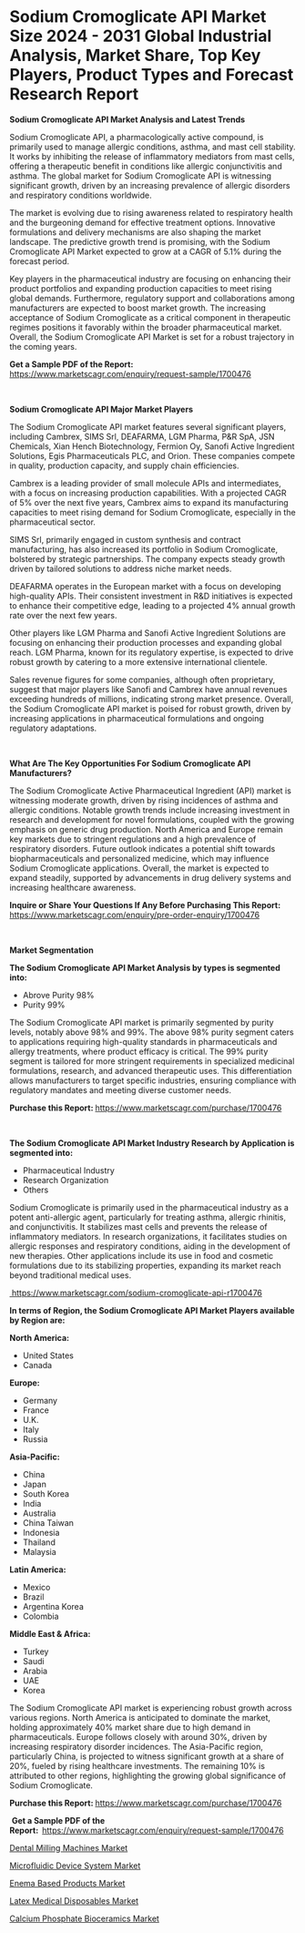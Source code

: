 <p><h1>Sodium Cromoglicate API Market Size 2024 - 2031 Global Industrial Analysis, Market Share, Top Key Players, Product Types and Forecast Research Report</h1></p><p><strong>Sodium Cromoglicate API Market Analysis and Latest Trends</strong></p>
<p><p>Sodium Cromoglicate API, a pharmacologically active compound, is primarily used to manage allergic conditions, asthma, and mast cell stability. It works by inhibiting the release of inflammatory mediators from mast cells, offering a therapeutic benefit in conditions like allergic conjunctivitis and asthma. The global market for Sodium Cromoglicate API is witnessing significant growth, driven by an increasing prevalence of allergic disorders and respiratory conditions worldwide. </p><p>The market is evolving due to rising awareness related to respiratory health and the burgeoning demand for effective treatment options. Innovative formulations and delivery mechanisms are also shaping the market landscape. The predictive growth trend is promising, with the Sodium Cromoglicate API Market expected to grow at a CAGR of 5.1% during the forecast period. </p><p>Key players in the pharmaceutical industry are focusing on enhancing their product portfolios and expanding production capacities to meet rising global demands. Furthermore, regulatory support and collaborations among manufacturers are expected to boost market growth. The increasing acceptance of Sodium Cromoglicate as a critical component in therapeutic regimes positions it favorably within the broader pharmaceutical market. Overall, the Sodium Cromoglicate API Market is set for a robust trajectory in the coming years.</p></p>
<p><strong>Get a Sample PDF of the Report:&nbsp;</strong> <a href="https://www.marketscagr.com/enquiry/request-sample/1700476?utm_campaign=1773&utm_medium=2&utm_source=Github&utm_content=ia&utm_term=21102024&utm_id=sodium-cromoglicate-api">https://www.marketscagr.com/enquiry/request-sample/1700476</a></p>
<p>&nbsp;</p>
<p><strong>Sodium Cromoglicate API Major Market Players</strong></p>
<p><p>The Sodium Cromoglicate API market features several significant players, including Cambrex, SIMS Srl, DEAFARMA, LGM Pharma, P&R SpA, JSN Chemicals, Xian Hench Biotechnology, Fermion Oy, Sanofi Active Ingredient Solutions, Egis Pharmaceuticals PLC, and Orion. These companies compete in quality, production capacity, and supply chain efficiencies.</p><p>Cambrex is a leading provider of small molecule APIs and intermediates, with a focus on increasing production capabilities. With a projected CAGR of 5% over the next five years, Cambrex aims to expand its manufacturing capacities to meet rising demand for Sodium Cromoglicate, especially in the pharmaceutical sector.</p><p>SIMS Srl, primarily engaged in custom synthesis and contract manufacturing, has also increased its portfolio in Sodium Cromoglicate, bolstered by strategic partnerships. The company expects steady growth driven by tailored solutions to address niche market needs.</p><p>DEAFARMA operates in the European market with a focus on developing high-quality APIs. Their consistent investment in R&D initiatives is expected to enhance their competitive edge, leading to a projected 4% annual growth rate over the next few years.</p><p>Other players like LGM Pharma and Sanofi Active Ingredient Solutions are focusing on enhancing their production processes and expanding global reach. LGM Pharma, known for its regulatory expertise, is expected to drive robust growth by catering to a more extensive international clientele.</p><p>Sales revenue figures for some companies, although often proprietary, suggest that major players like Sanofi and Cambrex have annual revenues exceeding hundreds of millions, indicating strong market presence. Overall, the Sodium Cromoglicate API market is poised for robust growth, driven by increasing applications in pharmaceutical formulations and ongoing regulatory adaptations.</p></p>
<p>&nbsp;</p>
<p><strong>What Are The Key Opportunities For Sodium Cromoglicate API Manufacturers?</strong></p>
<p><p>The Sodium Cromoglicate Active Pharmaceutical Ingredient (API) market is witnessing moderate growth, driven by rising incidences of asthma and allergic conditions. Notable growth trends include increasing investment in research and development for novel formulations, coupled with the growing emphasis on generic drug production. North America and Europe remain key markets due to stringent regulations and a high prevalence of respiratory disorders. Future outlook indicates a potential shift towards biopharmaceuticals and personalized medicine, which may influence Sodium Cromoglicate applications. Overall, the market is expected to expand steadily, supported by advancements in drug delivery systems and increasing healthcare awareness.</p></p>
<p><strong>Inquire or Share Your Questions If Any Before Purchasing This Report:</strong> <a href="https://www.marketscagr.com/enquiry/pre-order-enquiry/1700476?utm_campaign=1773&utm_medium=2&utm_source=Github&utm_content=ia&utm_term=21102024&utm_id=sodium-cromoglicate-api">https://www.marketscagr.com/enquiry/pre-order-enquiry/1700476</a></p>
<p>&nbsp;</p>
<p><strong>Market Segmentation</strong></p>
<p><strong>The Sodium Cromoglicate API Market Analysis by types is segmented into:</strong></p>
<p><ul><li>Abrove Purity 98%</li><li>Purity 99%</li></ul></p>
<p><p>The Sodium Cromoglicate API market is primarily segmented by purity levels, notably above 98% and 99%. The above 98% purity segment caters to applications requiring high-quality standards in pharmaceuticals and allergy treatments, where product efficacy is critical. The 99% purity segment is tailored for more stringent requirements in specialized medicinal formulations, research, and advanced therapeutic uses. This differentiation allows manufacturers to target specific industries, ensuring compliance with regulatory mandates and meeting diverse customer needs.</p></p>
<p><strong>Purchase this Report:&nbsp;</strong><a href="https://www.marketscagr.com/purchase/1700476?utm_campaign=1773&utm_medium=2&utm_source=Github&utm_content=ia&utm_term=21102024&utm_id=sodium-cromoglicate-api">https://www.marketscagr.com/purchase/1700476</a></p>
<p>&nbsp;</p>
<p><strong>The Sodium Cromoglicate API Market Industry Research by Application is segmented into:</strong></p>
<p><ul><li>Pharmaceutical Industry</li><li>Research Organization</li><li>Others</li></ul></p>
<p><p>Sodium Cromoglicate is primarily used in the pharmaceutical industry as a potent anti-allergic agent, particularly for treating asthma, allergic rhinitis, and conjunctivitis. It stabilizes mast cells and prevents the release of inflammatory mediators. In research organizations, it facilitates studies on allergic responses and respiratory conditions, aiding in the development of new therapies. Other applications include its use in food and cosmetic formulations due to its stabilizing properties, expanding its market reach beyond traditional medical uses.</p></p>
<p><a href="https://www.marketscagr.com/sodium-cromoglicate-api-r1700476?utm_campaign=1773&utm_medium=2&utm_source=Github&utm_content=ia&utm_term=21102024&utm_id=sodium-cromoglicate-api">&nbsp;https://www.marketscagr.com/sodium-cromoglicate-api-r1700476</a></p>
<p><strong>In terms of Region, the Sodium Cromoglicate API Market Players available by Region are:</strong></p>
<p>
    <p> <strong> North America: </strong>
        <ul>
            <li>United States</li>
            <li>Canada</li>
        </ul>
        </p> 
    <p> <strong> Europe: </strong>
        <ul>
            <li>Germany</li>
            <li>France</li>
            <li>U.K.</li>
            <li>Italy</li>
            <li>Russia</li>
        </ul>
        </p> 
    <p> <strong> Asia-Pacific: </strong>
        <ul>
            <li>China</li>
            <li>Japan</li>
            <li>South Korea</li>
            <li>India</li>
            <li>Australia</li>
            <li>China Taiwan</li>
            <li>Indonesia</li>
            <li>Thailand</li>
            <li>Malaysia</li>
        </ul>
        </p> 
    <p> <strong> Latin America: </strong>
        <ul>
            <li>Mexico</li>
            <li>Brazil</li>
            <li>Argentina Korea</li>
            <li>Colombia</li>
        </ul>
        </p> 
    <p> <strong> Middle East & Africa: </strong>
        <ul>
            <li>Turkey</li>
            <li>Saudi</li>
            <li>Arabia</li>
            <li>UAE</li>
            <li>Korea</li>
        </ul>
    </p>
    </p>
<p><p>The Sodium Cromoglicate API market is experiencing robust growth across various regions. North America is anticipated to dominate the market, holding approximately 40% market share due to high demand in pharmaceuticals. Europe follows closely with around 30%, driven by increasing respiratory disorder incidences. The Asia-Pacific region, particularly China, is projected to witness significant growth at a share of 20%, fueled by rising healthcare investments. The remaining 10% is attributed to other regions, highlighting the growing global significance of Sodium Cromoglicate.</p></p>
<p><strong>Purchase this Report: </strong><a href="https://www.marketscagr.com/purchase/1700476?utm_campaign=1773&utm_medium=2&utm_source=Github&utm_content=ia&utm_term=21102024&utm_id=sodium-cromoglicate-api">https://www.marketscagr.com/purchase/1700476</a></p>
<p>&nbsp;<strong>Get a Sample PDF of the Report:&nbsp;&nbsp;</strong><a href="https://www.marketscagr.com/enquiry/request-sample/1700476?utm_campaign=1773&utm_medium=2&utm_source=Github&utm_content=ia&utm_term=21102024&utm_id=sodium-cromoglicate-api">https://www.marketscagr.com/enquiry/request-sample/1700476</a></p>
<p><strong></strong></p>
<p><p><a href="https://www.linkedin.com/pulse/dental-milling-machines-market-strategic-insights-product-t2nve?utm_campaign=1773&utm_medium=2&utm_source=Github&utm_content=ia&utm_term=21102024&utm_id=sodium-cromoglicate-api">Dental Milling Machines Market</a></p><p><a href="https://www.linkedin.com/pulse/unlocking-growth-potential-strategic-analysis-microfluidic-l6gte?utm_campaign=1773&utm_medium=2&utm_source=Github&utm_content=ia&utm_term=21102024&utm_id=sodium-cromoglicate-api">Microfluidic Device System Market</a></p><p><a href="https://www.linkedin.com/pulse/global-enema-based-products-market-sector2024-2031-metrics-qehse?utm_campaign=1773&utm_medium=2&utm_source=Github&utm_content=ia&utm_term=21102024&utm_id=sodium-cromoglicate-api">Enema Based Products Market</a></p><p><a href="https://www.linkedin.com/pulse/latex-medical-disposables-market-strategic-insights-product-evlle?utm_campaign=1773&utm_medium=2&utm_source=Github&utm_content=ia&utm_term=21102024&utm_id=sodium-cromoglicate-api">Latex Medical Disposables Market</a></p><p><a href="https://github.com/RunaHaque64/Market-Research-Report-List-1/blob/main/calcium-phosphate-bioceramics-market.md?utm_campaign=1773&utm_medium=2&utm_source=Github&utm_content=ia&utm_term=21102024&utm_id=sodium-cromoglicate-api">Calcium Phosphate Bioceramics Market</a></p></p>